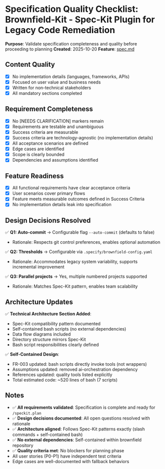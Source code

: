 # Specification Quality Checklist: Brownfield-Kit - Spec-Kit Plugin for Legacy Code Remediation

**Purpose**: Validate specification completeness and quality before proceeding to planning
**Created**: 2025-10-20
**Feature**: [spec.md](../spec.md)

## Content Quality

- [x] No implementation details (languages, frameworks, APIs)
- [x] Focused on user value and business needs
- [x] Written for non-technical stakeholders
- [x] All mandatory sections completed

## Requirement Completeness

- [x] No [NEEDS CLARIFICATION] markers remain
- [x] Requirements are testable and unambiguous
- [x] Success criteria are measurable
- [x] Success criteria are technology-agnostic (no implementation details)
- [x] All acceptance scenarios are defined
- [x] Edge cases are identified
- [x] Scope is clearly bounded
- [x] Dependencies and assumptions identified

## Feature Readiness

- [x] All functional requirements have clear acceptance criteria
- [x] User scenarios cover primary flows
- [x] Feature meets measurable outcomes defined in Success Criteria
- [x] No implementation details leak into specification

## Design Decisions Resolved

✅ **Q1: Auto-commit** → Configurable flag `--auto-commit` (defaults to false)
- Rationale: Respects git control preferences, enables optional automation

✅ **Q2: Thresholds** → Configurable via `.specify/brownfield-config.yaml`
- Rationale: Accommodates legacy system variability, supports incremental improvement

✅ **Q3: Parallel projects** → Yes, multiple numbered projects supported
- Rationale: Matches Spec-Kit pattern, enables team scalability

## Architecture Updates

✅ **Technical Architecture Section Added**:
- Spec-Kit compatibility pattern documented
- Self-contained bash scripts (no external dependencies)
- Data flow diagrams included
- Directory structure mirrors Spec-Kit
- Bash script responsibilities clearly defined

✅ **Self-Contained Design**:
- FR-003 updated: bash scripts directly invoke tools (not wrappers)
- Assumptions updated: removed ai-orchestration dependency
- References updated: quality tools listed explicitly
- Total estimated code: ~520 lines of bash (7 scripts)

## Notes

- ✅ **All requirements validated**: Specification is complete and ready for `/speckit.plan`
- ✅ **Design decisions documented**: All open questions resolved with rationale
- ✅ **Architecture aligned**: Follows Spec-Kit patterns exactly (slash commands + self-contained bash)
- ✅ **No external dependencies**: Self-contained within brownfield repository
- ✅ **Quality criteria met**: No blockers for planning phase
- All user stories (P0-P1) have independent test criteria
- Edge cases are well-documented with fallback behaviors
